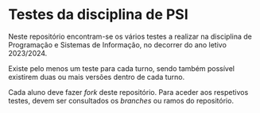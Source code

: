 # Testes da disciplina de PSI

Neste repositório encontram-se os vários testes a realizar na disciplina de Programação e Sistemas de Informação, no decorrer do ano letivo 2023/2024.

Existe pelo menos um teste para cada turno, sendo também possível existirem duas ou mais versões dentro de cada turno.

Cada aluno deve fazer *fork* deste repositório. Para aceder aos respetivos testes, devem ser consultados os *branches* ou ramos do repositório.
